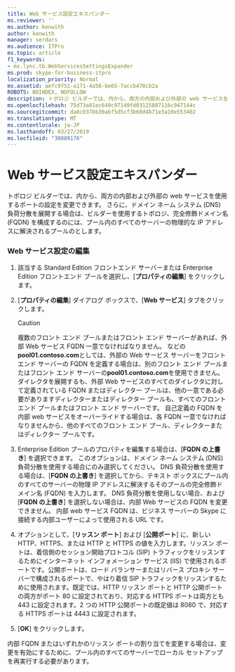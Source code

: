 ```yaml
---
title: Web サービス設定エキスパンダー
ms.reviewer: ''
ms.author: kenwith
author: kenwith
manager: serdars
ms.audience: ITPro
ms.topic: article
f1_keywords:
- ms.lync.tb.WebServicesSettingsExpander
ms.prod: skype-for-business-itpro
localization_priority: Normal
ms.assetid: aefc9f51-a171-4a58-be65-7accb470cb2a
ROBOTS: NOINDEX, NOFOLLOW
description: トポロジ ビルダーでは、内から、両方の内部および外部の web サービスを使用するポートの設定を変更できます。 さらに、ドメイン ネーム システム (DNS) 負荷分散を展開する場合は、ビルダーを使用するトポロジ、完全修飾ドメイン名 (FQDN) を構成するのには、プール内のすべてのサーバーの物理的な IP アドレスに解決されるプールのとします。
ms.openlocfilehash: 75d73a81ec649c97149fd03125887116c947144c
ms.sourcegitcommit: da8c037bb30abf5d5cf3b60d4b71e3a10e553402
ms.translationtype: MT
ms.contentlocale: ja-JP
ms.lasthandoff: 03/27/2019
ms.locfileid: "30889176"
---
```

# <a name="web-services-settings-expander"></a>Web サービス設定エキスパンダー
 
トポロジ ビルダーでは、内から、両方の内部および外部の web サービスを使用するポートの設定を変更できます。 さらに、ドメイン ネーム システム (DNS) 負荷分散を展開する場合は、ビルダーを使用するトポロジ、完全修飾ドメイン名 (FQDN) を構成するのには、プール内のすべてのサーバーの物理的な IP アドレスに解決されるプールのとします。
  
### <a name="editing-web-services-settings"></a>Web サービス設定の編集

1. 該当する Standard Edition フロントエンド サーバーまたは Enterprise Edition フロントエンド プールを選択し、[**プロパティの編集**] をクリックします。
    
2. [**プロパティの編集**] ダイアログ ボックスで、[**Web サービス**] タブをクリックします。
    
    > [!CAUTION]
    > 複数のフロント エンド プールまたはフロント エンド サーバーがあれば、外部 Web サービス FQDN 一意でなければなりません。 などの**pool01.contoso.com**としては、外部の Web サービス サーバーをフロント エンド サーバーの FQDN を定義する場合は、別のフロント エンド プールまたはフロント エンド サーバーの**pool01.contoso.com**を使用できません。 ダイレクタを展開するも、外部 Web サービスのすべてのダイレクタに対して定義されている FQDN またはディレクター プールは、他の一意である必要がありますディレクターまたはディレクター プールも、すべてのフロント エンド プールまたはフロント エンド サーバーです。 自己定義の FQDN を内部 web サービスをオーバーライドする場合は、各 FQDN 一意でなければなりませんから、他のすべてのフロント エンド プール、ディレクターまたはディレクター プールです。
  
3. Enterprise Edition プールのプロパティを編集する場合は、[**FQDN の上書き**] を選択できます。 このオプションは、ドメイン ネーム システム (DNS) 負荷分散を使用する場合にのみ選択してください。 DNS 負荷分散を使用する場合は、[**FQDN の上書き**] を選択してから、テキスト ボックスにプール内のすべてのサーバーの物理 IP アドレスに解決するそのプールの完全修飾ドメイン名 (FQDN) を入力します。 DNS 負荷分散を使用しない場合、および [**FQDN の上書き**] を選択しない場合は、内部 Web サービスの FQDN を変更できません。 内部 web サービス FQDN は、ビジネス サーバーの Skype に接続する内部ユーザーによって使用される URL です。
    
4. オプションとして、[**リッスン ポート**] および [**公開ポート**] に、新しい HTTP、HTTPS、または HTTP と HTTPS の値を入力します。リッスン ポートは、着信側のセッション開始プロトコル (SIP) トラフィックをリッスンするためにインターネット インフォメーション サービス (IIS) で使用されるポートです。公開ポートは、ロード バランサーまたはリバース プロキシ サーバーで構成されるポートで、やはり着信 SIP トラフィックをリッスンするために使用されます。既定では、HTTP リッスン ポートと HTTP 公開ポートの両方がポート 80 に設定されており、対応する HTTPS ポートは両方とも 443 に設定されます。2 つの HTTP 公開ポートの既定値は 8080 で、対応する HTTPS ポートは 4443 に設定されます。
    
5. [**OK**] をクリックします。
    
内部 FQDN またはいずれかのリッスン ポートの割り当てを変更する場合は、変更を有効にするために、プール内のすべてのサーバーでローカル セットアップを再実行する必要があります。
  

